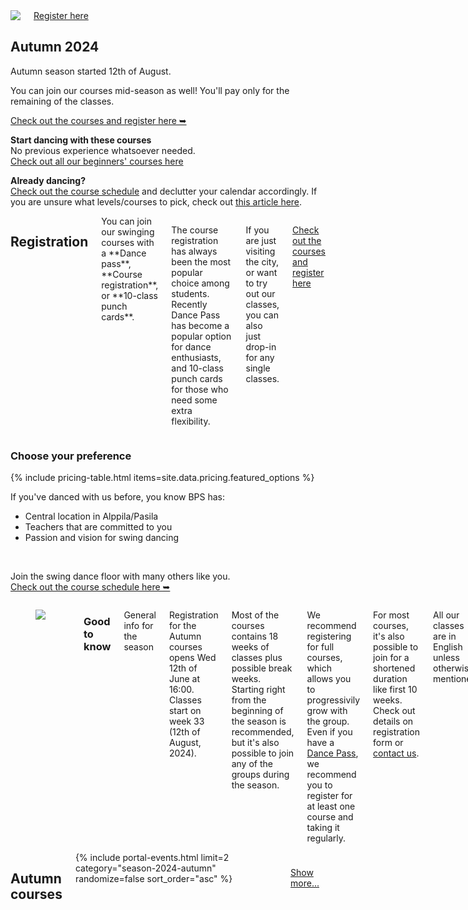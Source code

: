 <section class="row align-items-end">
  <div class="large-6 medium-10 medium-centered columns aside pr20">
    <div class="shadow-pop frame square align-center">
      <a href="/courses"><img src="{{ site.urlimg }}/medium/autumn-2024-schedule.jpg" /></a>
    </div>
    <div class="button-group t30">
      <a href="/courses" class="button expand">Register here</a>
    </div>
  </div>

<div class="large-6 medium-8 medium-centered columns end">
<article markdown="1">

## **Autumn** 2024

Autumn season started 12th of August.

You can join our courses mid-season as well! You'll pay only for the remaining of the classes.

[Check out the courses and register here ➥](/courses)


**Start dancing with these courses**  
No previous experience whatsoever needed.  
[Check out all our beginners' courses here](/courses-for-beginners/)

**Already dancing?**  
<a href="{{ site.baseurl }}/courses" class="">Check out the course schedule</a> and declutter your calendar accordingly. If you are unsure what levels/courses to pick, check out <a href="https://blackpepperswing.freshdesk.com/en/support/solutions/articles/42000082224-which-courses-should-i-pick-" target="_blank">this article here</a>.

</article>
</div>
</section>

<section class="row">
  <div class="medium-12 columns">
    <h2 class="text-center">Registration</h2>
    <div class="medium-8 medium-centered small-12 columns" markdown="1">
You can join our swinging courses with a **Dance pass**, **Course registration**, or **10-class punch cards**.

The course registration has always been the most popular choice among students. Recently Dance Pass has become a popular option for dance enthusiasts, and 10-class punch cards for those who need some extra flexibility.

If you are just visiting the city, or want to try out our classes, you can also just drop-in for any single classes.

<a href="/courses" class="button expand">Check out the courses and register here</a>
</div>
  </div>
</section>



<section id="class-pass">
  <div class="row">
    <div class="medium-8 medium-centered small-12 columns text-center">
      <h3>Choose your preference</h3>
      <p></p>
    </div>
  </div>
  {% include pricing-table.html items=site.data.pricing.featured_options %}

  <section class="text-center">
    <p>If you've danced with us before, you know BPS has:</p>
    <ul class="list-checkmarks list-center list-fit-content">
      <li>Central location in Alppila/Pasila</li>
      <li>Teachers that are committed to you</li>
      <li>Passion and vision for swing dancing</li>
    </ul>
    <br />
    <p>
      Join the swing dance floor with many others like you.<br />
      <a href="/courses">Check out the course schedule here ➥</a>
    </p>
  </section>
</section>

<section class="row">
  <div class="medium-8 medium-centered small-12 columns" markdown="1">

<figure class="article-media small-left">
<div class="frame portrait cover shadow-pop">
<img src="{{ 'helswingi/2022/helswingi-2022-goker-smile.jpg' | imgurl,size:'large' }}" />
</div>
</figure>

### Good to know
General info for the season

Registration for the Autumn courses opens Wed 12th of June at 16:00.  
Classes start on week 33 (12th of August, 2024).

Most of the courses contains 18 weeks of classes plus possible break weeks. Starting right from the beginning of the season is recommended, but it's also possible to join any of the groups during the season.

We recommend registering for full courses, which allows you to progressivily grow with the group. Even if you have a [Dance Pass](/dance-passes), we recommend you to register for at least one course and taking it regularly.

For most courses, it's also possible to join for a shortened duration like first 10 weeks. Check out details on registration form or [contact us](/contact).

All our classes are in English unless otherwise mentioned.

[Read more about course registrations here...](https://blackpepperswing.freshdesk.com/support/solutions/articles/42000096170-course-registration)

<a href="/courses" class="button">Register for courses here</a>
</div>
</section>



<section class="row">
  <div class="medium-12 columns">
    <h2 class="text-center">Autumn courses</h2>
    <div class="fade-bottom" style="max-height: 380px; overflow: hidden;">
      {% include portal-events.html limit=2 category="season-2024-autumn" randomize=false sort_order="asc" %}
    </div>
    <p style="z-index:10; padding: 10px;" class="show-more text-center">
      <a href="/courses">Show more...</a>
    </p>
  </div>
</section>
